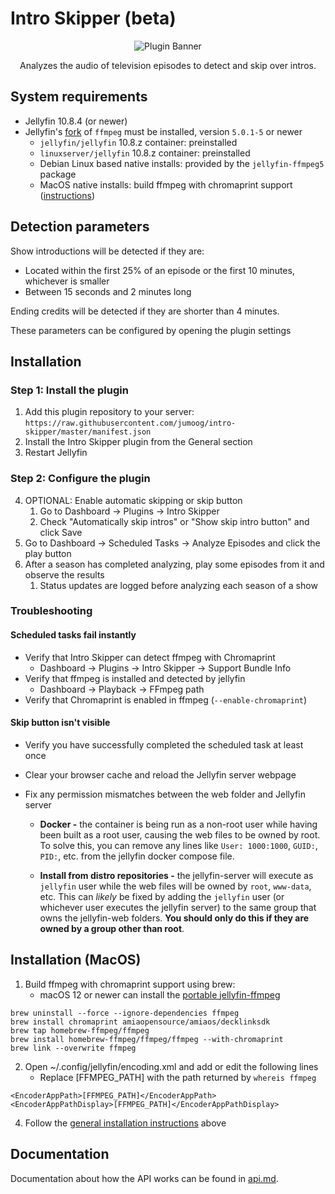 # Intro Skipper (beta)

<div align="center">
    <p>
        <img alt="Plugin Banner" src="https://raw.githubusercontent.com/jumoog/intro-skipper/master/images/logo.png" />
    </p>
    <p>
        Analyzes the audio of television episodes to detect and skip over intros.
    </p>
</div>

## System requirements

* Jellyfin 10.8.4 (or newer)
* Jellyfin's [fork](https://github.com/jellyfin/jellyfin-ffmpeg) of `ffmpeg` must be installed, version `5.0.1-5` or newer
  * `jellyfin/jellyfin` 10.8.z container: preinstalled
  * `linuxserver/jellyfin` 10.8.z container: preinstalled
  * Debian Linux based native installs: provided by the `jellyfin-ffmpeg5` package
  * MacOS native installs: build ffmpeg with chromaprint support ([instructions](#installation-instructions-for-macos))

## Detection parameters

Show introductions will be detected if they are:

* Located within the first 25% of an episode or the first 10 minutes, whichever is smaller
* Between 15 seconds and 2 minutes long

Ending credits will be detected if they are shorter than 4 minutes.

These parameters can be configured by opening the plugin settings

## Installation

### Step 1: Install the plugin
1. Add this plugin repository to your server: `https://raw.githubusercontent.com/jumoog/intro-skipper/master/manifest.json`
2. Install the Intro Skipper plugin from the General section
3. Restart Jellyfin
### Step 2: Configure the plugin
4. OPTIONAL: Enable automatic skipping or skip button
    1. Go to Dashboard -> Plugins -> Intro Skipper
    2. Check "Automatically skip intros" or "Show skip intro button" and click Save
5. Go to Dashboard -> Scheduled Tasks -> Analyze Episodes and click the play button
6. After a season has completed analyzing, play some episodes from it and observe the results
    1. Status updates are logged before analyzing each season of a show

### Troubleshooting
#### Scheduled tasks fail instantly
- Verify that Intro Skipper can detect ffmpeg with Chromaprint
    - Dashboard -> Plugins -> Intro Skipper -> Support Bundle Info
- Verify that ffmpeg is installed and detected by jellyfin
    - Dashboard -> Playback -> FFmpeg path
- Verify that Chromaprint is enabled in ffmpeg (`--enable-chromaprint`)

#### Skip button isn't visible
- Verify you have successfully completed the scheduled task at least once
- Clear your browser cache and reload the Jellyfin server webpage
- Fix any permission mismatches between the web folder and Jellyfin server

    * <b>Docker -</b> the container is being run as a non-root user while having been built as a root user, causing the web files to be owned by root. To solve this, you can remove any lines like `User: 1000:1000`, `GUID:`, `PID:`, etc. from the jellyfin docker compose file.

    * <b>Install from distro repositories -</b> the jellyfin-server will execute as `jellyfin` user while the web files will be owned by `root`, `www-data`, etc. This can <i>likely</i> be fixed by adding the `jellyfin` user (or whichever user executes the jellyfin server) to the same group that owns the jellyfin-web folders. **You should only do this if they are owned by a group other than root**.

## Installation (MacOS)

1. Build ffmpeg with chromaprint support using brew:
    - macOS 12 or newer can install the [portable jellyfin-ffmpeg](https://github.com/jellyfin/jellyfin-ffmpeg)

```
brew uninstall --force --ignore-dependencies ffmpeg
brew install chromaprint amiaopensource/amiaos/decklinksdk
brew tap homebrew-ffmpeg/ffmpeg
brew install homebrew-ffmpeg/ffmpeg/ffmpeg --with-chromaprint
brew link --overwrite ffmpeg
```

2. Open ~/.config/jellyfin/encoding.xml and add or edit the following lines
    - Replace [FFMPEG_PATH] with the path returned by `whereis ffmpeg`

```
<EncoderAppPath>[FFMPEG_PATH]</EncoderAppPath>
<EncoderAppPathDisplay>[FFMPEG_PATH]</EncoderAppPathDisplay>
```

4. Follow the [general installation instructions](#installation) above

## Documentation

Documentation about how the API works can be found in [api.md](docs/api.md).
